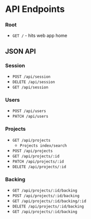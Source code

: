 # API Endpoints


### Root

- `GET /` - hits web app home

## JSON API

### Session

- `POST /api/session`
- `DELETE /api/session`
- `GET /api/session`


### Users

- `POST /api/users`
- `PATCH /api/users`

### Projects

- `GET /api/projects`
  - `Projects index/search`
- `POST /api/projects`
- `GET /api/projects/:id`
- `PATCH /api/projects/:id`
- `DELETE /api/projects/:id`

### Backing

- `GET /api/projects/:id/backing`
- `POST /api/projects/:id/backing`
- `GET /api/projects/:id/backing/:id`
- `DELETE /api/projects/:id/backing`
- `GET /api/projects/:id/backing`
